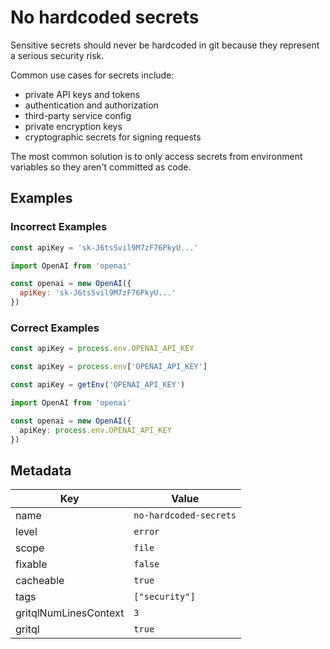 # No hardcoded secrets

Sensitive secrets should never be hardcoded in git because they represent a serious security risk.

Common use cases for secrets include:

- private API keys and tokens
- authentication and authorization
- third-party service config
- private encryption keys
- cryptographic secrets for signing requests

The most common solution is to only access secrets from environment variables so they aren't committed as code.

## Examples

### Incorrect Examples

```js
const apiKey = 'sk-J6tsSvil9M7zF76PkyU...'
```

```js
import OpenAI from 'openai'

const openai = new OpenAI({
  apiKey: 'sk-J6tsSvil9M7zF76PkyU...'
})
```

### Correct Examples

```js
const apiKey = process.env.OPENAI_API_KEY
```

```js
const apiKey = process.env['OPENAI_API_KEY']
```

```js
const apiKey = getEnv('OPENAI_API_KEY')
```

```ts
import OpenAI from 'openai'

const openai = new OpenAI({
  apiKey: process.env.OPENAI_API_KEY
})
```

## Metadata

| Key                   | Value                  |
| --------------------- | ---------------------- |
| name                  | `no-hardcoded-secrets` |
| level                 | `error`                |
| scope                 | `file`                 |
| fixable               | `false`                |
| cacheable             | `true`                 |
| tags                  | `["security"]`         |
| gritqlNumLinesContext | `3`                    |
| gritql                | `true`                 |
